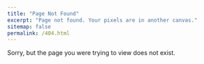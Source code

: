 ```yaml
---
title: "Page Not Found"
excerpt: "Page not found. Your pixels are in another canvas."
sitemap: false
permalink: /404.html
---
```


Sorry, but the page you were trying to view does not exist.

<!-- CSS es el lenguaje para la descripción de estilo -> CSS = Cascade Style Sheets = Hojas de estilo en casacada -->

<!-- Una estructura de estilo CSS: <Selector> <style> -> El selector es a quién se le aplica el estilo -->

<!-- Para meter JavaScript en fichero HTML pones <script> después de script dentro de <> podemos o poner type="text/javascript" y al salir de <> escribir el script o poner src="" (dentro) y poner ruta de dónde está el script. Para terminar poner </script>. Este objeto javascript se llama el DOM = Document Object Model, este objeto es un árbol. -->

<!-- HTML es el lenguaje para la descripción de la estructura de la página -> HTML = HyperText Markup Language = Lenguaje de marcado de hipertexto -->

<!-- JavaScript es el lenguaje para la descripción de la interacción de la página -> JavaScript = Lenguaje de programación de scripts interpretado, dialecto del estándar ECMAScript. Se define como orientado a objetos,3​ basado en prototipos, imperativo, débilmente tipado y dinámico. -->